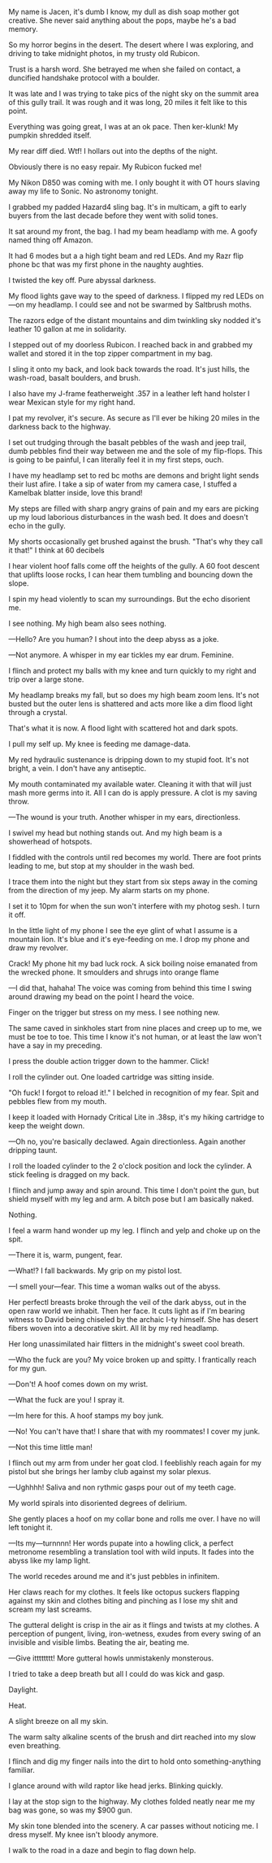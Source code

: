 My name is Jacen, it's dumb I know, my dull as dish soap mother got creative. She never said anything about the pops, maybe he's a bad memory.

So my horror begins in the desert. The desert where I was exploring, and driving to take midnight photos, in my trusty old Rubicon.

Trust is a harsh word. She betrayed me when she failed on contact, a duncified handshake protocol with a boulder.

It was late and I was trying to take pics of the night sky on the summit area of this gully trail. It was rough and it was long, 20 miles it felt like to this point.

Everything was going great, I was at an ok pace. Then ker-klunk! My pumpkin shredded itself.

My rear diff died. Wtf! I hollars out into the depths of the night.

Obviously there is no easy repair. My Rubicon fucked me!

My Nikon D850 was coming with me. I only bought it with OT hours slaving away my life to Sonic. No astronomy tonight.

I grabbed my padded Hazard4 sling bag. It's in multicam, a gift to early buyers from the last decade before they went with solid tones.

It sat around my front, the bag. I had my beam headlamp with me. A goofy named thing off Amazon.

It had 6 modes but a a high tight beam and red LEDs. And my Razr flip phone bc that was my first phone in the naughty aughties.

I twisted the key off. Pure abyssal darkness.

My flood lights gave way to the speed of darkness. I flipped my red LEDs on—on my headlamp. I could see and not be swarmed by Saltbrush moths.

The razors edge of the distant mountains and dim twinkling sky nodded it's leather 10 gallon at me in solidarity.

I stepped out of my doorless Rubicon. I reached back in and grabbed my wallet and stored it in the top zipper compartment in my bag.

I sling it onto my back, and look back towards the road. It's just hills, the wash-road, basalt boulders, and brush.

I also have my J-frame featherweight .357 in a leather left hand holster I wear Mexican style for my right hand.

I pat my revolver, it's secure. As secure as I'll ever be hiking 20 miles in the darkness back to the highway.

I set out trudging through the basalt pebbles of the wash and jeep trail, dumb pebbles find their way between me and the sole of my flip-flops. This is going to be painful, I can literally feel it in my first steps, ouch.

I have my headlamp set to red bc moths are demons and bright light sends their lust afire. I take a sip of water from my camera case, I stuffed a Kamelbak blatter inside, love this brand!

My steps are filled with sharp angry grains of pain and my ears are picking up my loud laborious disturbances in the wash bed. It does and doesn't echo in the gully.

My shorts occasionally get brushed against the brush. "That's why they call it that!" I think at 60 decibels

I hear violent hoof falls come off the heights of the gully. A 60 foot descent that uplifts loose rocks, I can hear them tumbling and bouncing down the slope.

I spin my head violently to scan my surroundings. But the echo disorient me.

I see nothing. My high beam also sees nothing.

—Hello? Are you human?
 I shout into the deep abyss as a joke.

—Not anymore. 
A whisper in my ear tickles my ear drum. Feminine.

I flinch and protect my balls with my knee and turn quickly to my right and trip over a large stone.

My headlamp breaks my fall, but so does my high beam zoom lens. It's not busted but the outer lens is shattered and acts more like a dim flood light through a crystal.

That's what it is now. A flood light with scattered hot and dark spots.

I pull my self up. My knee is feeding me damage-data.

My red hydraulic sustenance is dripping down to my stupid foot. It's not bright, a vein. I don't have any antiseptic.

My mouth contaminated my available water. Cleaning it with that will just mash more germs into it. All I can do is apply pressure. A clot is my saving throw.

—The wound is your truth.
Another whisper in my ears, directionless.

I swivel my head but nothing stands out. And my high beam is a showerhead of hotspots.

I fiddled with the controls until red becomes my world. There are foot prints leading to me, but stop at my shoulder in the wash bed.

I trace them into the night but they start from six steps away in the coming from the direction of my jeep. My alarm starts on my phone. 

I set it to 10pm for when the sun won't interfere with my photog sesh. I turn it off.

In the little light of my phone I see the eye glint of what I assume is a mountain lion. It's blue and it's eye-feeding on me. I drop my phone and draw my revolver.

Crack! My phone hit my bad luck rock. A sick boiling noise emanated from the wrecked phone. It smoulders and shrugs into orange flame 

—I did that, hahaha!
The voice was coming from behind this time I swing around drawing my bead on the point I heard the voice.

Finger on the trigger but stress on my mess. I see nothing new.

The same caved in sinkholes start from nine places and creep up to me, we must be toe to toe. This time I know it's not human, or at least the law won't have a say in my preceding.

I press the double action trigger down to the hammer. Click!

I roll the cylinder out. One loaded cartridge was sitting inside.

"Oh fuck! I forgot to reload it!." I belched in recognition of my fear. Spit and pebbles flew from my mouth.

I keep it loaded with Hornady Critical Lite in .38sp, it's my hiking cartridge to keep the weight down.

—Oh no, you're basically declawed.
Again directionless. Again another dripping taunt.

I roll the loaded cylinder to the 2 o'clock position and lock the cylinder. A stick feeling is dragged on my back.

I flinch and jump away and spin around. This time I don't point the gun, but shield myself with my leg and arm. A bitch pose but I am basically naked.

Nothing.

I feel a warm hand wonder up my leg. I flinch and yelp and choke up on the spit.

—There it is, warm, pungent, fear.

—What!?
I fall backwards. My grip on my pistol lost.

—I smell your—fear. 
This time a woman walks out of the abyss.

Her perfectl breasts broke through the veil of the dark abyss, out in the open raw world we inhabit. Then her face. It cuts light as if I'm bearing witness to David being chiseled by the archaic I-ty himself. She has desert fibers woven into a decorative skirt. All lit by my red headlamp.

Her long unassimilated hair flitters in the midnight's sweet cool breath.

—Who the fuck are you?
My voice broken up and spitty. I frantically reach for my gun.

—Don't! A hoof comes down on my wrist.

—What the fuck are you!
I spray it.

—Im here for this. 
A hoof stamps my boy junk.

—No! You can't have that! I share that with my roommates!
I cover my junk.

—Not this time little man! 

I flinch out my arm from under her goat clod. I feeblishly reach again for my pistol but she brings her lamby club against my solar plexus.

—Ughhhh! 
Saliva and non rythmic gasps pour out of my teeth cage. 

My world spirals into disoriented degrees of delirium.

She gently places a hoof on my collar bone and rolls me over. I have no will left tonight it.

—Its my—turnnnn!
Her words pupate into a howling click, a perfect metronome resembling a translation tool with wild inputs. It fades into the abyss like my lamp light.

The world recedes around me and it's just pebbles in infinitem.

Her claws reach for my clothes. It feels like octopus suckers flapping against my skin and clothes biting and pinching as I lose my shit and scream my last screams.

The gutteral delight is crisp in the air as it flings and twists at my clothes. A perception of pungent, living, iron-wetness, exudes from every swing of an invisible and visible limbs. Beating the air, beating me.

—Give itttttttt! 
More gutteral howls unmistakenly monsterous.

I tried to take a deep breath but all I could do was kick and gasp.

Daylight.

Heat.

A slight breeze on all my skin.

The warm salty alkaline scents of the brush and dirt reached into my slow even breathing.

I flinch and dig my finger nails into the dirt to hold onto something-anything familiar.

I glance around with wild raptor like head jerks. Blinking quickly.

I lay at the stop sign to the highway. My clothes folded neatly near me my bag was gone, so was my $900 gun.

My skin tone blended into the scenery. A car passes without noticing me. I dress myself. My knee isn't bloody anymore.

I walk to the road in a daze and begin to flag down help.